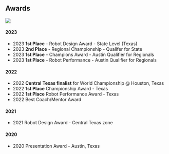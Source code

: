 ## Awards
<div style="center">
    <img src="{{'/public/images/homepage-trohpy.jpeg' | relative_url }}"/>
</div>

#### 2023

* 2023 **1st Place** - Robot Design Award - State Level (Texas)
* 2023 **2nd Place** - Regional Championship - Qualifer for State
* 2023 **1st Place** - Champions Award - Austin Qualifier for Regionals
* 2023 **1st Place** - Robot Performance - Austin Qualifier for Regionals

#### 2022

* 2022 **Central Texas finalist** for World Championship @ Houston, Texas
* 2022 **1st Place** Championship Award - Texas
* 2022 **1st Place** Robot Performance Award - Texas
* 2022 Best Coach/Mentor Award

#### 2021

* 2021 Robot Design Award - Central Texas zone

#### 2020

* 2020 Presentation Award - Austin, Texas
